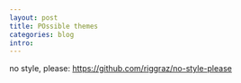 ```yaml
---
layout: post
title: POssible themes
categories: blog
intro: 
---
```


no style, please: https://github.com/riggraz/no-style-please